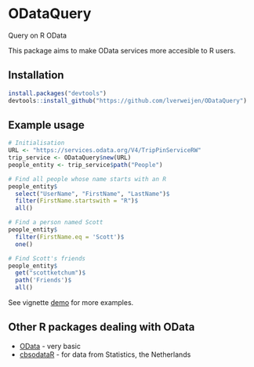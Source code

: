 # ODataQuery #
Query on R OData

This package aims to make OData services more accesible to R users.

## Installation ##

```R
install.packages("devtools")
devtools::install_github("https://github.com/lverweijen/ODataQuery")
```

## Example usage ##

```R
# Initialisation
URL <- "https://services.odata.org/V4/TripPinServiceRW"
trip_service <- ODataQuery$new(URL)
people_entity <- trip_service$path("People")

# Find all people whose name starts with an R
people_entity$
  select("UserName", "FirstName", "LastName")$
  filter(FirstName.startswith = "R")$
  all()

# Find a person named Scott
people_entity$
  filter(FirstName.eq = 'Scott')$
  one()

# Find Scott's friends
people_entity$
  get("scottketchum")$
  path('Friends')$
  all()
```

See vignette [demo](vignettes/demo.Rmd) for more examples.

## Other R packages dealing with OData ##

- [OData](https://cran.r-project.org/web/packages/OData/) - very basic
- [cbsodataR](https://cran.r-project.org/web/packages/cbsodataR/) - for data from Statistics, the Netherlands

